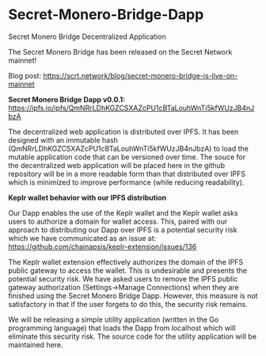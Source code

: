 # Secret-Monero-Bridge-Dapp
Secret Monero Bridge Decentralized Application

The Secret Monero Bridge has been released on the Secret Network mainnet!

Blog post: https://scrt.network/blog/secret-monero-bridge-is-live-on-mainnet


**Secret Monero Bridge Dapp v0.0.1:** https://ipfs.io/ipfs/QmNRrLDhKGZCSXAZcPU1cBTaLouhWnTi5kfWUzJB4nJbzA

The decentralized web application is distributed over IPFS. It has been designed with an immutable hash (QmNRrLDhKGZCSXAZcPU1cBTaLouhWnTi5kfWUzJB4nJbzA) to load the mutable application code that can be versioned over time. The souce for the decentralized web application will be placed here in the github repository will be in a more readable form than that distributed over IPFS which is minimized to improve performance (while reducing readability).

**Keplr wallet behavior with our IPFS distribution**

Our Dapp enables the use of the Keplr wallet and the Keplr wallet asks users to authorize a domain for wallet access. This, paired with our approach to distributing our Dapp over IPFS is a potential security risk which we have communicated as an issue at: https://github.com/chainapsis/keplr-extension/issues/136

The Keplr wallet extension effectively authorizes the domain of the IPFS public gateway to access the wallet. This is undesirable and presents the potential security risk. We have asked users to remove the IPFS public gateway authorization (Settings->Manage Connections) when they are finished using the Secret Monero Bridge Dapp. However, this measure is not satisfactory in that if the user forgets to do this, the security risk remains.

We will be releasing a simple utility application (written in the Go programming language) that loads the Dapp from localhost which will eliminate this security risk. The source code for the utility application will be maintained here. 
